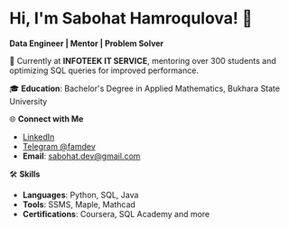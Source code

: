 # Hi, I'm Sabohat Hamroqulova! 👋

**Data Engineer | Mentor | Problem Solver**

🔹 Currently at **INFOTEEK IT SERVICE**, mentoring over 300 students and optimizing SQL queries for improved performance.

🎓 **Education**: Bachelor's Degree in Applied Mathematics, Bukhara State University

🌐 **Connect with Me**  
- [LinkedIn](https://linkedin.com/in/sabohat-dev)  
- [Telegram @famdev](https://t.me/famdev)  
- **Email**: sabohat.dev@gmail.com  

🛠️ **Skills**  
- **Languages**: Python, SQL, Java  
- **Tools**: SSMS, Maple, Mathcad  
- **Certifications**: Coursera, SQL Academy and more  
